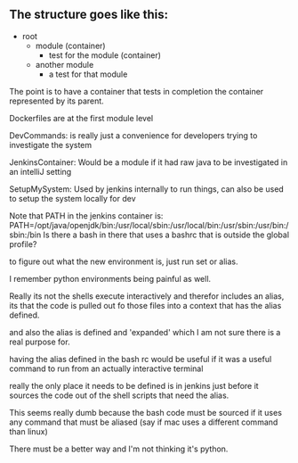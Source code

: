 The structure goes like this:
-
- root
    - module (container)
        - test for the module (container)
    - another module
        - a test for that module
    
The point is to have a container that tests in completion the container represented by its parent.

Dockerfiles are at the first module level

DevCommands: is really just a convenience for developers trying to investigate the system

JenkinsContainer: Would be a module if it had raw java to be investigated in an intelliJ setting

SetupMySystem: Used by jenkins internally to run things, can also be used to setup the system locally for dev

Note that PATH in the jenkins container is: PATH=/opt/java/openjdk/bin:/usr/local/sbin:/usr/local/bin:/usr/sbin:/usr/bin:/sbin:/bin
Is there a bash in there that uses a bashrc that is outside the global profile?

to figure out what the new environment is, just run set or alias.

I remember python environments being painful as well.

Really its not the shells execute interactively and therefor includes an alias, 
its that the code is pulled out fo those files into a context that has the alias defined.

and also the alias is defined and 'expanded' which I am not sure there is a real purpose for.

having the alias defined in the bash rc would be useful if it was a useful 
command to run from an actually interactive terminal

really the only place it needs to be defined is in jenkins just before it sources 
the code out of the shell scripts that need the alias.

This seems really dumb because the bash code must be sourced if it uses any command that must be aliased
(say if mac uses a different command than linux)

There must be a better way and I'm not thinking it's python.